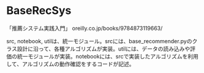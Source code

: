 # BaseRecSys
「推薦システム実践入門」
oreilly.co.jp/books/9784873119663/

src, notebook, utilは、統一モジュール。srcには、base_recommender.pyのクラス設計に沿って、各種アルゴリズムが実装。utilには、データの読み込みや評価の統一モジュールが実装。notebookには、srcで実装したアルゴリズムを利用して、アルゴリズムの動作確認をするコードが記述。
